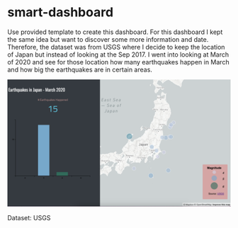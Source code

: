 # smart-dashboard

Use provided template to create this dashboard. For this dashboard I kept the same idea but want to discover some more information and date. Therefore, the dataset was from USGS where I decide to keep the location of Japan but instead of looking at the Sep 2017. I went into looking at March of 2020 and see for those location how many earthquakes happen in March and how big the earthquakes are in certain areas.

![output](img/output.PNG)

Dataset: USGS
